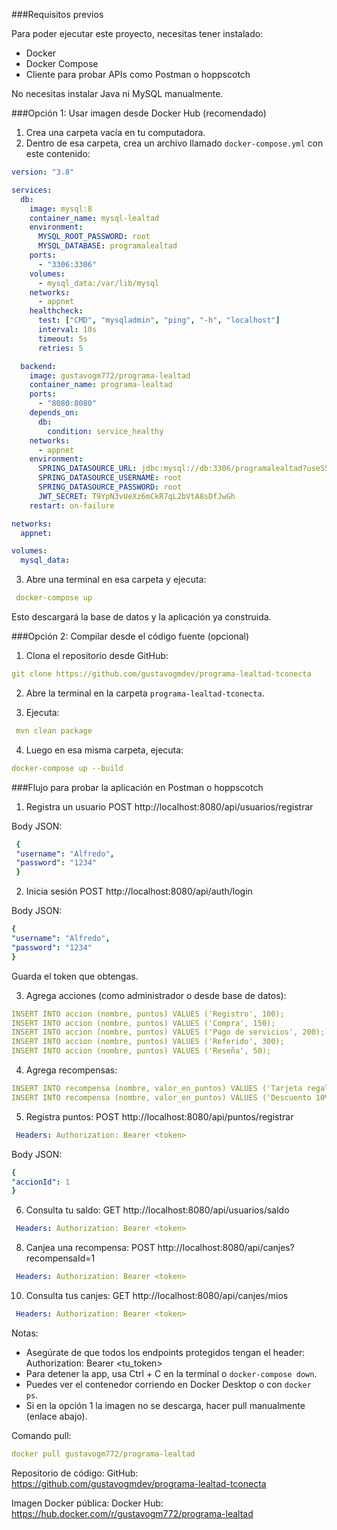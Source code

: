 ###Requisitos previos
   
Para poder ejecutar este proyecto, necesitas tener instalado:
- Docker
- Docker Compose
- Cliente para probar APIs como Postman o hoppscotch
  
No necesitas instalar Java ni MySQL manualmente.

###Opción 1: Usar imagen desde Docker Hub (recomendado)

1. Crea una carpeta vacía en tu computadora.
2. Dentro de esa carpeta, crea un archivo llamado `docker-compose.yml` con este contenido:

   
```yaml
version: "3.8"

services:
  db:
    image: mysql:8
    container_name: mysql-lealtad
    environment:
      MYSQL_ROOT_PASSWORD: root
      MYSQL_DATABASE: programalealtad
    ports:
      - "3306:3306"
    volumes:
      - mysql_data:/var/lib/mysql
    networks:
      - appnet
    healthcheck:
      test: ["CMD", "mysqladmin", "ping", "-h", "localhost"]
      interval: 10s
      timeout: 5s
      retries: 5

  backend:
    image: gustavogm772/programa-lealtad
    container_name: programa-lealtad
    ports:
      - "8080:8080"
    depends_on:
      db:
        condition: service_healthy
    networks:
      - appnet
    environment:
      SPRING_DATASOURCE_URL: jdbc:mysql://db:3306/programalealtad?useSSL=false&serverTimezone=UTC&allowPublicKeyRetrieval=true
      SPRING_DATASOURCE_USERNAME: root
      SPRING_DATASOURCE_PASSWORD: root
      JWT_SECRET: T9YpN3vUeXz6mCkR7qL2bVtA8sDfJwGh
    restart: on-failure

networks:
  appnet:

volumes:
  mysql_data:
```
      

3. Abre una terminal en esa carpeta y ejecuta:
```yaml
 docker-compose up
 ```
Esto descargará la base de datos y la aplicación ya construida.

###Opción 2: Compilar desde el código fuente (opcional)

1. Clona el repositorio desde GitHub:
 ```yaml
 git clone https://github.com/gustavogmdev/programa-lealtad-tconecta
```
2. Abre la terminal en la carpeta `programa-lealtad-tconecta`.

3. Ejecuta:
```yaml 
 mvn clean package
```
4. Luego en esa misma carpeta, ejecuta:
 ```yaml
 docker-compose up --build
```
###Flujo para probar la aplicación en Postman o hoppscotch

1. Registra un usuario
 POST http://localhost:8080/api/usuarios/registrar

 Body JSON:
 
```yaml 
 {
 "username": "Alfredo",
 "password": "1234"
 }
```
2. Inicia sesión
 POST http://localhost:8080/api/auth/login

 Body JSON:
 
 ```yaml
 {
 "username": "Alfredo",
 "password": "1234"
 }
 ```
 Guarda el token que obtengas.

3. Agrega acciones (como administrador o desde base de datos):
 ```yaml
 INSERT INTO accion (nombre, puntos) VALUES ('Registro', 100);
 INSERT INTO accion (nombre, puntos) VALUES ('Compra', 150);
 INSERT INTO accion (nombre, puntos) VALUES ('Pago de servicios', 200);
 INSERT INTO accion (nombre, puntos) VALUES ('Referido', 300);
 INSERT INTO accion (nombre, puntos) VALUES ('Reseña', 50);
```
4. Agrega recompensas:
 ```yaml
 INSERT INTO recompensa (nombre, valor_en_puntos) VALUES ('Tarjeta regalo $100', 500);
 INSERT INTO recompensa (nombre, valor_en_puntos) VALUES ('Descuento 10%', 300);
 ```
5. Registra puntos:
 POST http://localhost:8080/api/puntos/registrar
```yaml
 Headers: Authorization: Bearer <token>
 ```
 Body JSON:
 
 ```yaml
 {
 "accionId": 1
 }
```
6. Consulta tu saldo:
 GET http://localhost:8080/api/usuarios/saldo
```yaml
 Headers: Authorization: Bearer <token>
 ```
8. Canjea una recompensa:
 POST http://localhost:8080/api/canjes?recompensaId=1
```yaml
 Headers: Authorization: Bearer <token>
 ```
10. Consulta tus canjes:
 GET http://localhost:8080/api/canjes/mios
```yaml
 Headers: Authorization: Bearer <token>
 ```
Notas:

- Asegúrate de que todos los endpoints protegidos tengan el header:
 Authorization: Bearer <tu_token>
- Para detener la app, usa Ctrl + C en la terminal o `docker-compose down`.
- Puedes ver el contenedor corriendo en Docker Desktop o con `docker ps`.
- Si en la opción 1 la imagen no se descarga, hacer pull manualmente (enlace abajo).
  
Comando pull: 
```yaml
docker pull gustavogm772/programa-lealtad
```
Repositorio de código:
GitHub: https://github.com/gustavogmdev/programa-lealtad-tconecta

Imagen Docker pública: 
Docker Hub: https://hub.docker.com/r/gustavogm772/programa-lealtad

